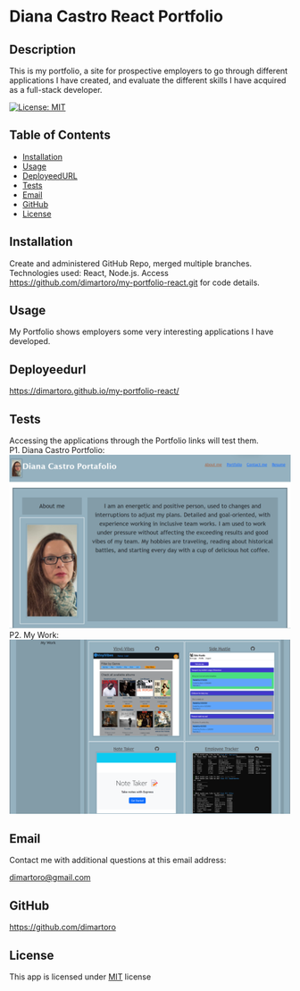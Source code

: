 
# Diana Castro React Portfolio

## Description
This is my portfolio, a site for prospective employers to go through different applications I have created, and evaluate the different skills I have acquired as a full-stack developer.

  [![License: MIT](https://img.shields.io/badge/License-MIT-yellow.svg)](https://opensource.org/licenses/MIT)

## Table of Contents
- [Installation](#installation)
- [Usage](#usage)
- [DeployeedURL](#deployeedurl)
- [Tests](#tests)
- [Email](#email)
- [GitHub](#github)
- [License](#license)

## Installation
Create and administered GitHub Repo, merged multiple branches. Technologies used: React, Node.js.  Access https://github.com/dimartoro/my-portfolio-react.git for code details. 

## Usage
My Portfolio shows employers some very interesting applications I have developed.

## Deployeedurl
https://dimartoro.github.io/my-portfolio-react/

## Tests
Accessing the applications through the Portfolio links will test them.  
P1. Diana Castro Portfolio:           
![alt "DC Portfolio"](./src/assets/images/dcportfolio.png)        
P2. My Work:          
![alt "My Work"](./src/assets/images/mywork.png) 

## Email
Contact me with additional questions at this email address:

dimartoro@gmail.com

## GitHub
https://github.com/dimartoro

## License
This app is licensed under [MIT](https://choosealicense.com/licenses/mit/) license



